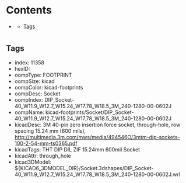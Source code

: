 



Contents
========

* [](#)
	* [Tags](#tags)

# 

## Tags

- index: 11358
- hexID: 
- oompType: FOOTPRINT
- oompSize: kicad
- oompColor: kicad-footprints
- oompDesc: Socket
- oompIndex: DIP_Socket-40_W11.9_W12.7_W15.24_W17.78_W18.5_3M_240-1280-00-0602J
- oompName: kicad-footprints/Socket/DIP_Socket-40_W11.9_W12.7_W15.24_W17.78_W18.5_3M_240-1280-00-0602J
- kicadDesc: 3M 40-pin zero insertion force socket, through-hole, row spacing 15.24 mm (600 mils), http://multimedia.3m.com/mws/media/494546O/3mtm-dip-sockets-100-2-54-mm-ts0365.pdf
- kicadTags: THT DIP DIL ZIF 15.24mm 600mil Socket
- kicadAttr: through_hole
- kicad3DModel: ${KICAD6_3DMODEL_DIR}/Socket.3dshapes/DIP_Socket-40_W11.9_W12.7_W15.24_W17.78_W18.5_3M_240-1280-00-0602J.wrl
